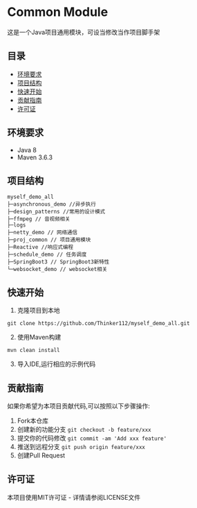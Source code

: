 # Common Module

这是一个Java项目通用模块，可设当修改当作项目脚手架

## 目录

- [环境要求](#环境要求)
- [项目结构](#项目结构)
- [快速开始](#快速开始)
- [贡献指南](#贡献指南)
- [许可证](#许可证)

## 环境要求

- Java 8
- Maven 3.6.3

## 项目结构

```
myself_demo_all
├─asynchronous_demo //异步执行
├─design_patterns //常用的设计模式
├─ffmpeg // 音视频相关
├─logs
├─netty_demo // 网络通信
├─proj_common // 项目通用模块
├─Reactive //响应式编程
├─schedule_demo // 任务调度
├─SpringBoot3 // SpringBoot3新特性
└─websocket_demo // websocket相关
```

## 快速开始

1. 克隆项目到本地
```
git clone https://github.com/Thinker112/myself_demo_all.git
```

2. 使用Maven构建
```
mvn clean install
```

3. 导入IDE,运行相应的示例代码

## 贡献指南

如果你希望为本项目贡献代码,可以按照以下步骤操作:

1. Fork本仓库
2. 创建新的功能分支 `git checkout -b feature/xxx`
3. 提交你的代码修改 `git commit -am 'Add xxx feature'` 
4. 推送到远程分支 `git push origin feature/xxx`
5. 创建Pull Request

## 许可证

本项目使用MIT许可证 - 详情请参阅LICENSE文件
